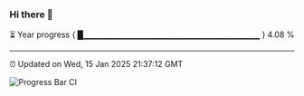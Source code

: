 ### Hi there 👋

⏳ Year progress { █▁▁▁▁▁▁▁▁▁▁▁▁▁▁▁▁▁▁▁▁▁▁▁▁▁▁▁▁▁ } 4.08 %

---

⏰ Updated on Wed, 15 Jan 2025 21:37:12 GMT

![Progress Bar CI](https://github.com/IshwaranRudhara/GIT-ACTION/workflows/Progress%20Bar%20CI/badge.svg)

